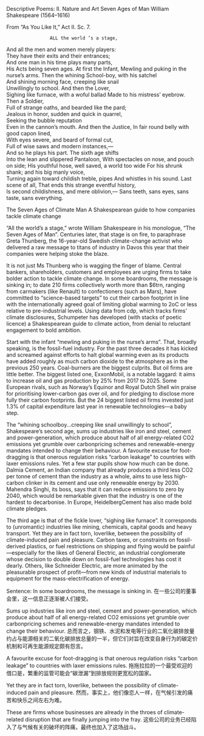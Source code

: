 Descriptive Poems: II. Nature and Art
Seven Ages of Man
William Shakespeare (1564–1616)
 
From “As You Like It,” Act II. Sc. 7.

                    ALL the world ’s a stage,	
And all the men and women merely players:	
They have their exits and their entrances;	
And one man in his time plays many parts,	
His Acts being seven ages. At first the Infant,
Mewling and puking in the nurse’s arms.	
Then the whining School-boy, with his satchel	
And shining morning face, creeping like snail	
Unwillingly to school. And then the Lover,	
Sighing like furnace, with a woful ballad
Made to his mistress’ eyebrow. Then a Soldier,	
Full of strange oaths, and bearded like the pard;	
Jealous in honor, sudden and quick in quarrel,	
Seeking the bubble reputation	
Even in the cannon’s mouth. And then the Justice,
In fair round belly with good capon lined,	
With eyes severe, and beard of formal cut,	
Full of wise saws and modern instances,—	
And so he plays his part. The sixth age shifts	
Into the lean and slippered Pantaloon,
With spectacles on nose, and pouch on side;	
His youthful hose, well saved, a world too wide	
For his shrunk shank; and his big manly voice,	
Turning again toward childish treble, pipes	
And whistles in his sound. Last scene of all,
That ends this strange eventful history,	
Is second childishness, and mere oblivion,—	
Sans teeth, sans eyes, sans taste, sans everything.	


The Seven Ages of Climate Man
A Shakespearean guide to how companies tackle climate change

“All the world’s a stage,” wrote William Shakespeare in his monologue, “The Seven Ages of Man”. Centuries later, that stage is on fire, to paraphrase Greta Thunberg, the 16-year-old Swedish climate-change activist who delivered a raw message to titans of industry in Davos this year that their companies were helping stoke the blaze.

It is not just Ms Thunberg who is wagging the finger of blame. Central bankers, shareholders, customers and employees are urging firms to take bolder action to tackle climate change. In some boardrooms, the message is sinking in; to date 210 firms collectively worth more than $6trn, ranging from carmakers (like Renault) to confectioners (such as Mars), have committed to “science-based targets” to cut their carbon footprint in line with the internationally agreed goal of limiting global warming to 2oC or less relative to pre-industrial levels. Using data from cdp, which tracks firms’ climate disclosures, Schumpeter has developed (with stacks of poetic licence) a Shakespearean guide to climate action, from denial to reluctant engagement to bold ambition.

Start with the infant “mewling and puking in the nurse’s arms”. That, broadly speaking, is the fossil-fuel industry. For the past three decades it has kicked and screamed against efforts to halt global warming even as its products have added roughly as much carbon dioxide to the atmosphere as in the previous 250 years. Coal-burners are the biggest culprits. But oil firms are little better. The biggest listed one, ExxonMobil, is a notable laggard: it aims to increase oil and gas production by 25% from 2017 to 2025. Some European rivals, such as Norway’s Equinor and Royal Dutch Shell win praise for prioritising lower-carbon gas over oil, and for pledging to disclose more fully their carbon footprints. But the 24 biggest listed oil firms invested just 1.3% of capital expenditure last year in renewable technologies—a baby step.

The “whining schoolboy...creeping like snail unwillingly to school”, Shakespeare’s second age, sums up industries like iron and steel, cement and power-generation, which produce about half of all energy-related CO2 emissions yet grumble over carbonpricing schemes and renewable-energy mandates intended to change their behaviour. A favourite excuse for foot-dragging is that onerous regulation risks “carbon leakage” to countries with laxer emissions rules. Yet a few star pupils show how much can be done. Dalmia Cement, an Indian company that already produces a third less CO2 per tonne of cement than the industry as a whole, aims to use less high-carbon clinker in its cement and use only renewable energy by 2030. Mahendra Singhi, its boss, says that it can reduce emissions to zero by 2040, which would be remarkable given that the industry is one of the hardest to decarbonise. In Europe, HeidelbergCement has also made bold climate pledges.

The third age is that of the fickle lover, “sighing like furnace”. It corresponds to (unromantic) industries like mining, chemicals, capital goods and heavy transport. Yet they are in fact torn, loverlike, between the possibility of climate-induced pain and pleasure. Carbon taxes, or constraints on fossil-derived plastics, or fuel restrictions on shipping and flying would be painful—especially for the likes of General Electric, an industrial conglomerate whose decision to double down on fossil-fuel technologies has cost it dearly. Others, like Schneider Electric, are more animated by the pleasurable prospect of profit—from new kinds of industrial materials to equipment for the mass-electrification of energy.

Sentence:
In some boardrooms, the message is sinking in.
在一些公司的董事会里，这一信息正逐渐被人们接受。

Sums up industries like iron and steel, cement and power-generation, which produce about half of all energy-related CO2 emissions yet grumble over carbonpricing schemes and renewable-energy mandates intended to change their behaviour.
总而言之，钢铁、水泥和发电等行业的二氧化碳排放量约占与能源相关的二氧化碳排放总量的一半，但它们对旨在改变自身行为的碳定价机制和可再生能源规定颇有怨言。

A favourite excuse for foot-dragging is that onerous regulation risks “carbon leakage” to countries with laxer emissions rules.
拖拖拉拉的一个最受欢迎的借口是，繁重的监管可能会“碳泄漏”到排放规则更宽松的国家。

Yet they are in fact torn, loverlike, between the possibility of climate-induced pain and pleasure.
然而，事实上，他们像恋人一样，在气候引发的痛苦和快乐之间左右为难。

These are firms whose businesses are already in the throes of climate-related disruption that are finally jumping into the fray.
这些公司的业务已经陷入了与气候有关的破坏的阵痛，最终也加入了这场战斗。